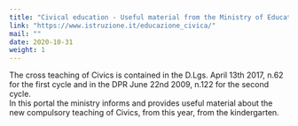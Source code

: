 ```yaml
---
title: "Civical education - Useful material from the Ministry of Education"
link: "https://www.istruzione.it/educazione_civica/"
mail: ""
date: 2020-10-31
weight: 1
---
```


The cross teaching of Civics is contained in the D.Lgs. April 13th 2017, n.62 for the first cycle and in the DPR June 22nd 2009, n.122 for the second cycle.  
In this portal the ministry informs and provides useful material about the new compulsory teaching of Civics, from this year, from the kindergarten.
